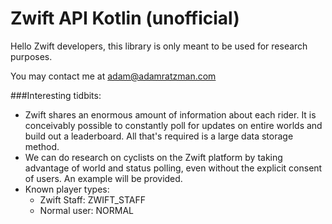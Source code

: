 # Zwift API Kotlin (unofficial)
Hello Zwift developers, this library is only meant to be used for research purposes.

You may contact me at adam@adamratzman.com

###Interesting tidbits:
- Zwift shares an enormous amount of information about each rider. It is conceivably possible 
to constantly poll for updates on entire worlds and build out a leaderboard. All that's required is a large data 
storage method. 
- We can do research on cyclists on the Zwift platform by taking advantage of world and status polling, even without the explicit 
consent of users. An example will be provided.
- Known player types:
  - Zwift Staff: ZWIFT_STAFF
  - Normal user: NORMAL